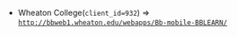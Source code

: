 - Wheaton College(`client_id=932`) => [`http://bbweb1.wheaton.edu/webapps/Bb-mobile-BBLEARN/`](http://bbweb1.wheaton.edu/webapps/Bb-mobile-BBLEARN/)
